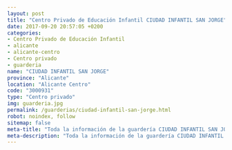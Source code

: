 ```yaml
---
layout: post
title: "Centro Privado de Educación Infantil CIUDAD INFANTIL SAN JORGE"
date: 2017-09-20 20:57:05 +0200
categories:
- Centro Privado de Educación Infantil
- alicante
- alicante-centro
- Centro privado
- guarderia
name: "CIUDAD INFANTIL SAN JORGE"
province: "Alicante"
location: "Alicante Centro"
code: "3000931"
type: "Centro privado"
img: guarderia.jpg
permalink: /guarderias/ciudad-infantil-san-jorge.html
robot: noindex, follow
sitemap: false
meta-title: "Toda la información de la guardería CIUDAD INFANTIL SAN JORGE"
meta-description: "Toda la información de la guardería CIUDAD INFANTIL SAN JORGE"
---
```

